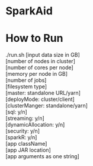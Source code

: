 SparkAid
===============


How to Run
===============
./run.sh 
[input data size in GB]   
[number of nodes in cluster]   
[number of cores per node]   
[memory per node in GB]   
[number of jobs]   
[filesystem type]   
[master: standalone URL/yarn]   
[deployMode: cluster/client]   
[clusterManger: standalone/yarn]   
[sql: y/n]   
[streaming: y/n]     
[dynamicAllocation: y/n]   
[security: y/n]   
[sparkR: y/n]   
[app className]   
[app JAR location]   
[app arguments as one string]

